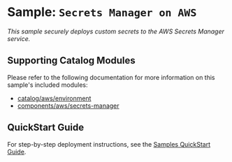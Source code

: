 # Sample: `Secrets Manager on AWS`

_This sample securely deploys custom secrets to the AWS Secrets Manager service._

## Supporting Catalog Modules

Please refer to the following documentation for more information on this sample's included
modules:

* [catalog/aws/environment](../../catalog/aws/environment/README.md)
* [components/aws/secrets-manager](../../components/aws/secrets-manager/README.md)

## QuickStart Guide

For step-by-step deployment instructions, see the
[Samples QuickStart Guide](../../docs/getting_started/samples.md).
